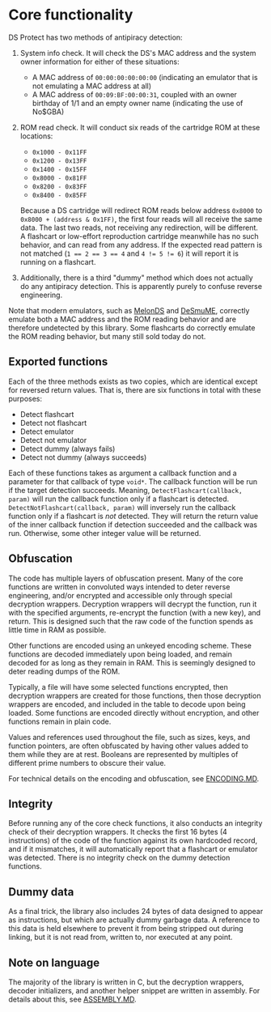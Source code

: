 # Core functionality

DS Protect has two methods of antipiracy detection:

1. System info check. It will check the DS's MAC address and the system owner information for either of these situations:
	- A MAC address of `00:00:00:00:00:00` (indicating an emulator that is not emulating a MAC address at all)
	- A MAC address of `00:09:BF:00:00:31`, coupled with an owner birthday of 1/1 and an empty owner name (indicating the use of No$GBA)

2. ROM read check. It will conduct six reads of the cartridge ROM at these locations:
	- `0x1000 - 0x11FF`
	- `0x1200 - 0x13FF`
	- `0x1400 - 0x15FF`
	- `0x8000 - 0x81FF`
	- `0x8200 - 0x83FF`
	- `0x8400 - 0x85FF`
	
	Because a DS cartridge will redirect ROM reads below address `0x8000` to `0x8000 + (address & 0x1FF)`, the first four reads will all receive the same data. The last two reads, not receiving any redirection, will be different. A flashcart or low-effort reproduction cartridge meanwhile has no such behavior, and can read from any address. If the expected read pattern is not matched (`1 == 2 == 3 == 4` and `4 != 5 != 6`) it will report it is running on a flashcart.

3. Additionally, there is a third "dummy" method which does not actually do any antipiracy detection. This is apparently purely to confuse reverse engineering.

Note that modern emulators, such as [MelonDS](https://github.com/melonDS-emu/melonDS) and [DeSmuME](https://github.com/TASEmulators/desmume), correctly emulate both a MAC address and the ROM reading behavior and are therefore undetected by this library. Some flashcarts do correctly emulate the ROM reading behavior, but many still sold today do not.

## Exported functions

Each of the three methods exists as two copies, which are identical except for reversed return values. That is, there are six functions in total with these purposes:

- Detect flashcart
- Detect not flashcart
- Detect emulator
- Detect not emulator
- Detect dummy (always fails)
- Detect not dummy (always succeeds)

Each of these functions takes as argument a callback function and a parameter for that callback of type `void*`. The callback function will be run if the target detection succeeds. Meaning, `DetectFlashcart(callback, param)` will run the callback function only if a flashcart is detected. `DetectNotFlashcart(callback, param)` will inversely run the callback function only if a flashcart is *not* detected. They will return the return value of the inner callback function if detection succeeded and the callback was run. Otherwise, some other integer value will be returned.

## Obfuscation

The code has multiple layers of obfuscation present. Many of the core functions are written in convoluted ways intended to deter reverse engineering, and/or encrypted and accessible only through special decryption wrappers. Decryption wrappers will decrypt the function, run it with the specified arguments, re-encrypt the function (with a new key), and return. This is designed such that the raw code of the function spends as little time in RAM as possible.

Other functions are encoded using an unkeyed encoding scheme. These functions are decoded immediately upon being loaded, and remain decoded for as long as they remain in RAM. This is seemingly designed to deter reading dumps of the ROM.

Typically, a file will have some selected functions encrypted, then decryption wrappers are created for those functions, then those decryption wrappers are encoded, and included in the table to decode upon being loaded. Some functions are encoded directly without encryption, and other functions remain in plain code.

Values and references used throughout the file, such as sizes, keys, and function pointers, are often obfuscated by having other values added to them while they are at rest. Booleans are represented by multiples of different prime numbers to obscure their value.

For technical details on the encoding and obfuscation, see [ENCODING.MD](./ENCODING.MD).

## Integrity

Before running any of the core check functions, it also conducts an integrity check of their decryption wrappers. It checks the first 16 bytes (4 instructions) of the code of the function against its own hardcoded record, and if it mismatches, it will automatically report that a flashcart or emulator was detected. There is no integrity check on the dummy detection functions.

## Dummy data

As a final trick, the library also includes 24 bytes of data designed to appear as instructions, but which are actually dummy garbage data. A reference to this data is held elsewhere to prevent it from being stripped out during linking, but it is not read from, written to, nor executed at any point.

## Note on language

The majority of the library is written in C, but the decryption wrappers, decoder initializers, and another helper snippet are written in assembly. For details about this, see [ASSEMBLY.MD](./ASSEMBLY.MD).
